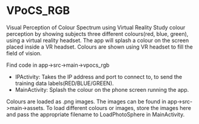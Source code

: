 # VPoCS_RGB
Visual Perception of Colour Spectrum using Virtual Reality
Study colour perception by showing subjects three different colours(red, blue, green), using a virtual reality headset.
The app will splash a colour on the screen placed inside a VR headset. Colours are shown using VR headset to fill the field of vision.

Find code in app->src->main->vpocs_rgb
- IPActivity: Takes the IP address and port to connect to, to send the training data labels(RED/BLUE/GREEN).
- MainActivity: Splash the colour on the phone screen running the app.

Colours are loaded as .png images. The images can be found in app->src->main->assets.
To load different colours or images, store the images here and pass the appropriate filename to LoadPhotoSphere in MainActivity.
